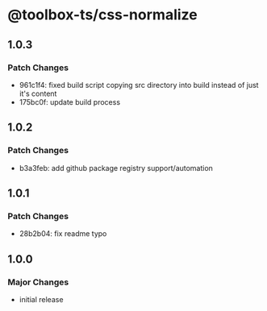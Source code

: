 # @toolbox-ts/css-normalize

## 1.0.3

### Patch Changes

- 961c1f4: fixed build script copying src directory into build instead of just it's content
- 175bc0f: update build process

## 1.0.2

### Patch Changes

- b3a3feb: add github package registry support/automation

## 1.0.1

### Patch Changes

- 28b2b04: fix readme typo

## 1.0.0

### Major Changes

- initial release
